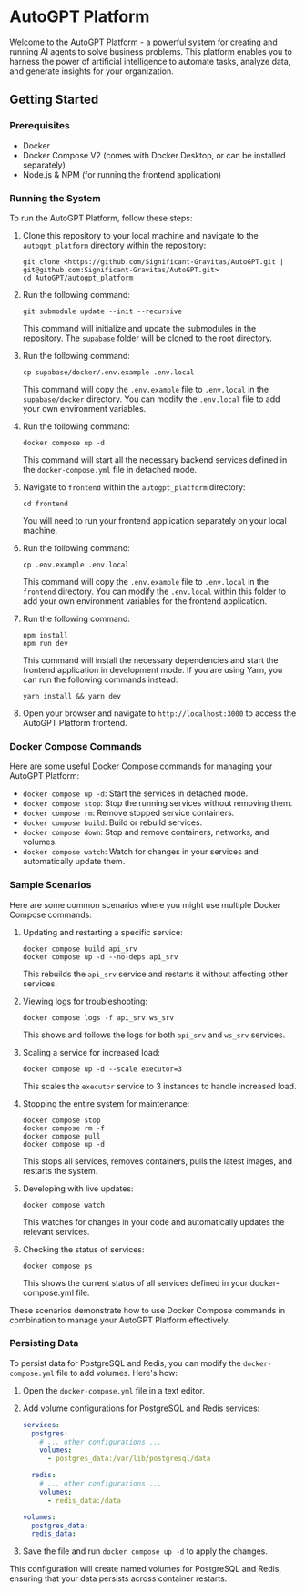 # AutoGPT Platform

Welcome to the AutoGPT Platform - a powerful system for creating and running AI agents to solve business problems. This platform enables you to harness the power of artificial intelligence to automate tasks, analyze data, and generate insights for your organization.

## Getting Started

### Prerequisites

- Docker
- Docker Compose V2 (comes with Docker Desktop, or can be installed separately)
- Node.js & NPM (for running the frontend application)

### Running the System

To run the AutoGPT Platform, follow these steps:

1. Clone this repository to your local machine and navigate to the `autogpt_platform` directory within the repository:
   ```
   git clone <https://github.com/Significant-Gravitas/AutoGPT.git | git@github.com:Significant-Gravitas/AutoGPT.git>
   cd AutoGPT/autogpt_platform
   ```

2. Run the following command:
   ```
   git submodule update --init --recursive
   ```
   This command will initialize and update the submodules in the repository. The `supabase` folder will be cloned to the root directory.

3. Run the following command:
   ```
   cp supabase/docker/.env.example .env.local
   ```
   This command will copy the `.env.example` file to `.env.local` in the `supabase/docker` directory. You can modify the `.env.local` file to add your own environment variables.

4. Run the following command:
   ```
   docker compose up -d
   ```
   This command will start all the necessary backend services defined in the `docker-compose.yml` file in detached mode.

5. Navigate to `frontend` within the `autogpt_platform` directory:
   ```
   cd frontend
   ```
   You will need to run your frontend application separately on your local machine.

6. Run the following command: 
   ```
   cp .env.example .env.local
   ```
   This command will copy the `.env.example` file to `.env.local` in the `frontend` directory. You can modify the `.env.local` within this folder to add your own environment variables for the frontend application.

7. Run the following command:
   ```
   npm install
   npm run dev
   ```
   This command will install the necessary dependencies and start the frontend application in development mode.
   If you are using Yarn, you can run the following commands instead:
   ```
   yarn install && yarn dev
   ```

8. Open your browser and navigate to `http://localhost:3000` to access the AutoGPT Platform frontend.

### Docker Compose Commands

Here are some useful Docker Compose commands for managing your AutoGPT Platform:

- `docker compose up -d`: Start the services in detached mode.
- `docker compose stop`: Stop the running services without removing them.
- `docker compose rm`: Remove stopped service containers.
- `docker compose build`: Build or rebuild services.
- `docker compose down`: Stop and remove containers, networks, and volumes.
- `docker compose watch`: Watch for changes in your services and automatically update them.


### Sample Scenarios

Here are some common scenarios where you might use multiple Docker Compose commands:

1. Updating and restarting a specific service:
   ```
   docker compose build api_srv
   docker compose up -d --no-deps api_srv
   ```
   This rebuilds the `api_srv` service and restarts it without affecting other services.

2. Viewing logs for troubleshooting:
   ```
   docker compose logs -f api_srv ws_srv
   ```
   This shows and follows the logs for both `api_srv` and `ws_srv` services.

3. Scaling a service for increased load:
   ```
   docker compose up -d --scale executor=3
   ```
   This scales the `executor` service to 3 instances to handle increased load.

4. Stopping the entire system for maintenance:
   ```
   docker compose stop
   docker compose rm -f
   docker compose pull
   docker compose up -d
   ```
   This stops all services, removes containers, pulls the latest images, and restarts the system.

5. Developing with live updates:
   ```
   docker compose watch
   ```
   This watches for changes in your code and automatically updates the relevant services.

6. Checking the status of services:
   ```
   docker compose ps
   ```
   This shows the current status of all services defined in your docker-compose.yml file.

These scenarios demonstrate how to use Docker Compose commands in combination to manage your AutoGPT Platform effectively.


### Persisting Data

To persist data for PostgreSQL and Redis, you can modify the `docker-compose.yml` file to add volumes. Here's how:

1. Open the `docker-compose.yml` file in a text editor.
2. Add volume configurations for PostgreSQL and Redis services:

   ```yaml
   services:
     postgres:
       # ... other configurations ...
       volumes:
         - postgres_data:/var/lib/postgresql/data

     redis:
       # ... other configurations ...
       volumes:
         - redis_data:/data

   volumes:
     postgres_data:
     redis_data:
   ```

3. Save the file and run `docker compose up -d` to apply the changes.

This configuration will create named volumes for PostgreSQL and Redis, ensuring that your data persists across container restarts.

